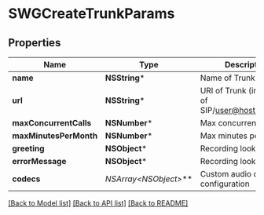 # SWGCreateTrunkParams

## Properties
Name | Type | Description | Notes
------------ | ------------- | ------------- | -------------
**name** | **NSString*** | Name of Trunk | 
**url** | **NSString*** | URI of Trunk (in the form of SIP/user@host.com:port) | 
**maxConcurrentCalls** | **NSNumber*** | Max concurrent calls | [optional] 
**maxMinutesPerMonth** | **NSNumber*** | Max minutes per month | [optional] 
**greeting** | **NSObject*** | Recording lookup object | [optional] 
**errorMessage** | **NSObject*** | Recording lookup object | [optional] 
**codecs** | **NSArray&lt;NSObject*&gt;*** | Custom audio codec configuration | [optional] 

[[Back to Model list]](../README.md#documentation-for-models) [[Back to API list]](../README.md#documentation-for-api-endpoints) [[Back to README]](../README.md)


